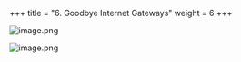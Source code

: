 +++
title = "6. Goodbye Internet Gateways"
weight = 6
+++


![image.png](/images/008-viii-clean-it-up/38-144964-image.png)


![image.png](/images/008-viii-clean-it-up/38-935095-image.png)


